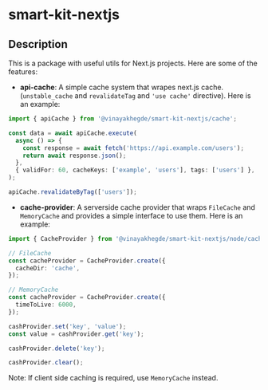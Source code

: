 # smart-kit-nextjs

## Description

This is a package with useful utils for Next.js projects. Here are some of the features:

- **api-cache**: A simple cache system that wrapes next.js cache. (`unstable_cache` and `revalidateTag` and `'use cache'` directive). Here is an example:

```ts
import { apiCache } from '@vinayakhegde/smart-kit-nextjs/cache';

const data = await apiCache.execute(
  async () => {
    const response = await fetch('https://api.example.com/users');
    return await response.json();
  },
  { validFor: 60, cacheKeys: ['example', 'users'], tags: ['users'] },
);

apiCache.revalidateByTag(['users']);
```

- **cache-provider**: A serverside cache provider that wraps `FileCache` and `MemoryCache` and provides a simple interface to use them. Here is an example:

```ts
import { CacheProvider } from '@vinayakhegde/smart-kit-nextjs/node/cache-provider';

// FileCache
const cacheProvider = CacheProvider.create({
  cacheDir: 'cache',
});

// MemoryCache
const cacheProvider = CacheProvider.create({
  timeToLive: 6000,
});

cashProvider.set('key', 'value');
const value = cashProvider.get('key');

cashProvider.delete('key');

cashProvider.clear();
```

Note: If client side caching is required, use `MemoryCache` instead.
